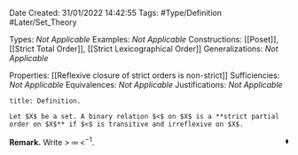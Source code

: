 <div class="topSpace"></div>

Date Created: 31/01/2022 14:42:55
Tags: #Type/Definition #Later/Set_Theory

Types: _Not Applicable_
Examples: _Not Applicable_
Constructions: [[Poset]], [[Strict Total Order]], [[Strict Lexicographical Order]]
Generalizations: _Not Applicable_

Properties: [[Reflexive closure of strict orders is non-strict]]
Sufficiencies: _Not Applicable_
Equivalences: _Not Applicable_
Justifications: _Not Applicable_

``` ad-Definition
title: Definition.

Let $X$ be a set. A binary relation $<$ on $X$ is a **strict partial order on $X$** if $<$ is transitive and irreflexive on $X$.

```

**Remark.** Write $>\,\coloneqq\,<^{-1}$.<span style="float:right;">$\blacklozenge$</span>
